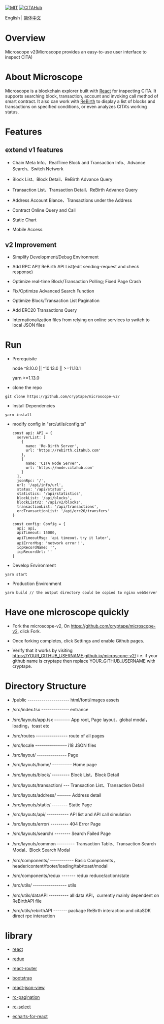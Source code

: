 [![MIT](https://img.shields.io/badge/License-MIT-green.svg)](https://github.com/cryptape/microscope-v2)
[![CITAHub](https://img.shields.io/badge/made%20for-CITAHub-blue.svg)](https://www.citahub.com/)

English | [简体中文](./README-CN.md)

# Overview

  Microscope v2(Microscope provides an easy-to-use user interface to inspect CITA)


# About Microscope

  Microscope is a blockchain explorer built with [React](https://reactjs.org/) for inspecting CITA. It supports searching block, transaction, account and invoking call method of smart contract. It also can work with [ReBirth](https://github.com/cryptape/re-birth) to display a list of blocks and transactions on specified conditions, or even analyzes CITA‘s working status.


# Features

## extend v1 features

* Chain Meta Info、RealTime Block and Transaction Info、Advance Search、Switch Network

* Block List、Block Detail、ReBirth Advance Query

* Transaction List、Transaction Detail、ReBirth Advance Query

* Address Account Blance、Transactions under the Address

* Contract Online Query and Call

* Static Chart

* Mobile Access

## v2 Improvement

* Simplify Development/Debug Environment

* Add RPC API/ ReBirth API List(edit sending-request and check response)

* Optimize real-time Block/Transaction Polling; Fixed Page Crash

* Fix/Optimize Advanced Search Function

* Optimize Block/Transaction List Pagination

* Add ERC20 Transactions Query

* Internationalization files from relying on online services to switch to local JSON files


# Run

  * Prerequisite

    node ^8.10.0 || ^10.13.0 || >=11.10.1

    yarn >=1.13.0

  *  clone the repo

  ```
  git clone https://github.com/cryptape/microscope-v2/
  ```

  *  Install Dependencies

  ```
  yarn install
  ```

  * modify config in "src/utils/config.ts"

    ```
    const api: API = {
      serverList: [
        {
          name: 'Re-Birth Server',
          url: 'https://rebirth.citahub.com'
        },
        {
          name: 'CITA Node Server',
          url: 'https://node.citahub.com'
        }
      ],
      jsonRpc: '/',
      url: '/api/info/url',
      status: '/api/status',
      statistics: '/api/statistics',
      blockList: '/api/blocks',
      blockListV2: '/api/v2/blocks',
      transactionList: '/api/transactions',
      ercTransactionList: '/api/erc20/transfers'
    }

    const config: Config = {
      api: api,
      apiTimeout: 15000,
      apiTimeoutMsg: 'api timeout，try it later',
      apiErrorMsg: 'network error！',
      icpRecordName: '',
      icpRecordUrl: ''
    }
    ```

  *  Develop Environment

  ```
  yarn start
  ```

  *  Production Environment

  ```
  yarn build // the output directory could be copied to nginx webServer
  ```


# Have one microscope quickly

  * Fork the microscope-v2, On https://github.com/cryptape/microscope-v2, click Fork.

  * Once forking completes, click Settings and enable Github pages.

  * Verify that it works by visiting https://YOUR_GITHUB_USERNAME.github.io/microscope-v2/ i.e. if your github name is cryptape then replace YOUR_GITHUB_USERNAME with cryptape.


# Directory Structure


*  /public --------------------- html/font/images assets

*  /src/index.tsx -------------- entrance

*  /src/layouts/app.tsx -------- App root, Page layout，global modal，loading，toast etc

*  /src/routes  ---------------- route of all pages

*  /src/locale  ---------------- i18 JSON files

*  /src/layout/  --------------- Page

*  /src/layouts/home/ ---------- Home page

*  /src/layouts/block/ --------- Block List、Block Detail

*  /src/layouts/transaction/ --- Transaction List、Transaction Detail

*  /src/layouts/address/ ------- Address detail

*  /src/layouts/static/ -------- Static Page

*  /src/layouts/api/ ----------- API list and API call simulation

*  /src/layouts/error/ --------- 404 Error Page

*  /src/layouts/search/ -------- Search Failed Page

*  /src/layouts/common --------- Transaction Table、Transaction Search Modal、Block Search Modal

*  /src/components/ ------------ Basic Components，header/content/footer/loading/tab/toast/modal

*  /src/components/redux ------- redux reduce/action/state

*  /src/utils/ ----------------- utils

*  /src/utils/dataAPI ---------- all data API，currently mainly dependent on ReBirthAPI file

*  /src/utils/rebirthAPI ------- package ReBirth interaction and citaSDK direct rpc interaction

# library

* [react](https://reactjs.org/)

* [redux](https://github.com/reduxjs/redux)

* [react-router](https://github.com/ReactTraining/react-router)

* [bootstrap](https://github.com/twbs/bootstrap)

* [react-json-view](https://github.com/mac-s-g/react-json-view)

* [rc-pagination](https://github.com/react-component/pagination)

* [rc-select](https://github.com/react-component/select)

* [echarts-for-react](https://github.com/hustcc/echarts-for-react)


